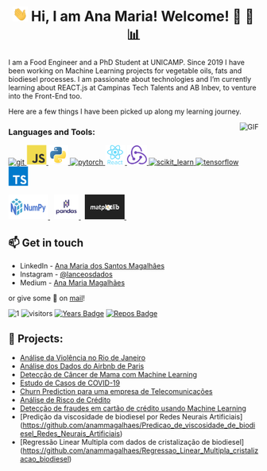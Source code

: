 <!-- ![](https://camo.githubusercontent.com/5ff9182d12e799168a3bb67b88df7388ae08ede3/68747470733a2f2f6d69726f2e6d656469756d2e636f6d2f6d61782f3837352f312a7164415731546a434e353768316c6275757a766368672e676966 "Link to gif")
-->
# <h1 align="center"><img src="https://raw.githubusercontent.com/ABSphreak/ABSphreak/master/gifs/Hi.gif" width="30px"> Hi, I am Ana Maria! Welcome! :rocket: :cherries: :bar_chart:</h1>
I am a Food Engineer and a PhD Student at UNICAMP. Since 2019 I have been working on Machine Learning projects for vegetable oils, fats and biodiesel processes. I am passionate about technologies and I’m currently learning about REACT.js at Campinas Tech Talents and AB Inbev, to venture into the Front-End too. 

Here are a few things I have been picked up along my learning journey.

<img align="right" height="270px" alt="GIF" src="https://camo.githubusercontent.com/5ff9182d12e799168a3bb67b88df7388ae08ede3/68747470733a2f2f6d69726f2e6d656469756d2e636f6d2f6d61782f3837352f312a7164415731546a434e353768316c6275757a766368672e676966" /> 

<h3 align="left">Languages and Tools:</h3>
<p align="left"> <a href="https://git-scm.com/" target="_blank"> <img src="https://www.vectorlogo.zone/logos/git-scm/git-scm-icon.svg" alt="git" width="40" height="40"/> </a> <a href="https://developer.mozilla.org/en-US/docs/Web/JavaScript" target="_blank"> <img src="https://raw.githubusercontent.com/devicons/devicon/master/icons/javascript/javascript-original.svg" alt="javascript" width="40" height="40"/> </a> <a href="https://www.python.org" target="_blank"> <img src="https://raw.githubusercontent.com/devicons/devicon/master/icons/python/python-original.svg" alt="python" width="40" height="40"/> </a> <a href="https://pytorch.org/" target="_blank"> <img src="https://www.vectorlogo.zone/logos/pytorch/pytorch-icon.svg" alt="pytorch" width="40" height="40"/> </a> <a href="https://reactjs.org/" target="_blank"> <img src="https://raw.githubusercontent.com/devicons/devicon/master/icons/react/react-original-wordmark.svg" alt="react" width="40" height="40"/> </a> <a href="https://redux.js.org" target="_blank"> <img src="https://raw.githubusercontent.com/devicons/devicon/master/icons/redux/redux-original.svg" alt="redux" width="40" height="40"/> </a> <a href="https://scikit-learn.org/" target="_blank"> <img src="https://upload.wikimedia.org/wikipedia/commons/0/05/Scikit_learn_logo_small.svg" alt="scikit_learn" width="40" height="40"/> </a> <a href="https://www.tensorflow.org" target="_blank"> <img src="https://www.vectorlogo.zone/logos/tensorflow/tensorflow-icon.svg" alt="tensorflow" width="40" height="40"/> </a> <a href="https://www.typescriptlang.org/" target="_blank"> <img src="https://raw.githubusercontent.com/devicons/devicon/master/icons/typescript/typescript-original.svg" alt="typescript" width="40" height="40"/> </a> </p> <a href="https://numpy.org/doc/" target="_blank"> <img src="images/numpy.png" alt="numpy" width="80" height="50" title="Numpy"/> </a>&nbsp;
<a href="https://pandas.pydata.org/docs/" target="_blank"> <img src="images/pandas.png" alt="pandas" width="50" height="50" title="Pandas"/> </a>&nbsp;
<a href="https://matplotlib.org/3.3.3/contents.html" target="_blank"> <img src="images/mat.png" alt="Matplotlib" width="80" height="50" title="Matplotlib"/>&nbsp;</a></p>  

## 📫 Get in touch
- LinkedIn - [Ana Maria dos Santos Magalhães](https://in.linkedin.com/in/ana-maria-magalhaes)
- Instagram - [@lanceosdados](https://www.instagram.com/lanceosdados/)
- Medium - [Ana Maria Magalhães](https://medium.com/@anamariaeal)

 or give some :love_letter: on [mail](mailto:anamariaeal@gmail.com)!
 

![1](https://github-readme-stats.vercel.app/api/top-langs/?username=anammagalhaes&theme=blue-green)
![visitors](https://visitor-badge.glitch.me/badge?page_id=anammagalhaes/anammagalhaes)
[![Years Badge](https://badges.pufler.dev/years/anammagalhaes)](https://badges.pufler.dev)
[![Repos Badge](https://badges.pufler.dev/repos/anammagalhaes)](https://badges.pufler.dev)

## :rocket: Projects: 
* [Análise da Violência no Rio de Janeiro](https://github.com/anammagalhaes/Analise_dos_dados_de_violencia_no_Rio_de_Janeiro)
* [Análise dos Dados do Airbnb de Paris](https://github.com/anammagalhaes/Analise_dos_dados_do_Airbnb_de_Paris)
* [Detecção de Câncer de Mama com Machine Learning](https://github.com/anammagalhaes/Detec-o_cancer_mama_Machine_Learning)
* [Estudo de Casos de COVID-19](https://github.com/anammagalhaes/Estudo_de_casos_COVID19)
* [Churn Prediction para uma empresa de Telecomunicações](https://github.com/anammagalhaes/Churn_Prediction_empresa_de_telecomunicacoes)
* [Análise de Risco de Crédito](https://github.com/anammagalhaes/An-lise_de_Risco_de_Credito)
* [Detecção de fraudes em cartão de crédito usando Machine Learning](https://github.com/anammagalhaes/Deteccao_de_fraudes_em_cartao_de_credito_usando_Machine_Learning)
* [Predição da viscosidade de biodiesel por Redes Neurais Artificiais] (https://github.com/anammagalhaes/Predicao_de_viscosidade_de_biodiesel_Redes_Neurais_Artificiais)
* [Regressão Linear Multipla com dados de cristalização de biodiesel] (https://github.com/anammagalhaes/Regressao_Linear_Multipla_cristalizacao_biodiesel)
 

 
